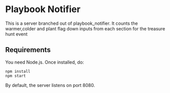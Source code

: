 # Playbook Notifier

This is a server branched out of playbook_notifier. It counts the warmer,colder and plant flag down inputs from each section for the treasure hunt event

## Requirements

You need Node.js. Once installed, do:

    npm install
    npm start

By default, the server listens on port 8080.

